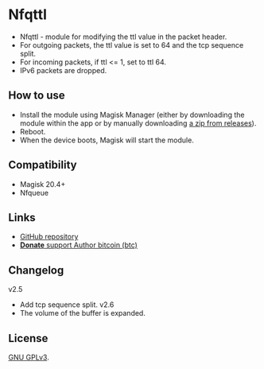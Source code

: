 # Nfqttl

* Nfqttl - module for modifying the ttl value in the packet header.
* For outgoing packets, the ttl value is set to 64 and the tcp sequence split.
* For incoming packets, if ttl <= 1, set to ttl 64.
* IPv6 packets are dropped.

## How to use

* Install the module using Magisk Manager (either by downloading the module within the app
or by manually downloading [a zip from releases](https://github.com/cyborg-one/nfqttl/releases)).
* Reboot.
* When the device boots, Magisk will start the module.

## Compatibility

* Magisk 20.4+
* Nfqueue

## Links

- [GitHub repository](https://github.com/cyborg-one/nfqttl)
- [**Donate** support Author bitcoin (btc)](https://www.blockchain.com/btc/address/bc1qxmsn9qeptpa90sxejz8em4w5rvcggnmrvq34uh)


## Changelog

v2.5
* Add tcp sequence split.
v2.6
* The volume of the buffer is expanded.

## License

[GNU GPLv3](https://github.com/cyborg-one/nfqttl/blob/master/LICENSE).
